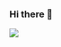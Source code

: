 ### Hi there 👋

<a href="https://github.com/lukegreaves5">
  <img align="center" src="https://github-readme-stats.anuraghazra1.vercel.app/api/top-langs/?username=lukegreaves5&layout=compact&theme=radical" />
</a>
